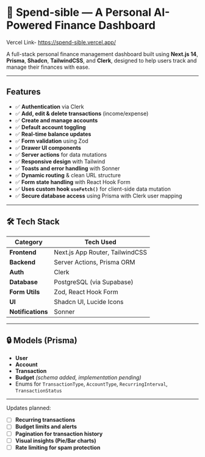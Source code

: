 # 💸 Spend-sible — A Personal AI-Powered Finance Dashboard 
Vercel Link- https://spend-sible.vercel.app/

A full-stack personal finance management dashboard built using **Next.js 14**, **Prisma**, **Shadcn**, **TailwindCSS**, and **Clerk**, designed to help users track and manage their finances with ease.

---

## Features

- ✅ **Authentication** via Clerk
- ✅ **Add, edit & delete transactions** (income/expense)
- ✅ **Create and manage accounts**
- ✅ **Default account toggling**
- ✅ **Real-time balance updates**
- ✅ **Form validation** using Zod
- ✅ **Drawer UI components**
- ✅ **Server actions** for data mutations
- ✅ **Responsive design** with Tailwind
- ✅ **Toasts and error handling** with Sonner
- ✅ **Dynamic routing** & clean URL structure
- ✅ **Form state handling** with React Hook Form
- ✅ **Uses custom hook `useFetch()`** for client-side data mutation
- ✅ **Secure database access** using Prisma with Clerk user mapping

---

## 🛠️ Tech Stack

| Category       | Tech Used                      |
|----------------|--------------------------------|
| **Frontend**   | Next.js App Router, TailwindCSS|
| **Backend**    | Server Actions, Prisma ORM     |
| **Auth**       | Clerk                          |
| **Database**   | PostgreSQL (via Supabase)      |
| **Form Utils** | Zod, React Hook Form           |
| **UI**         | Shadcn UI, Lucide Icons        |
| **Notifications** | Sonner                    |

---

## 🔒 Models (Prisma)

- **User**
- **Account**
- **Transaction**
- **Budget** *(schema added, implementation pending)*
- Enums for `TransactionType`, `AccountType`, `RecurringInterval`, `TransactionStatus`

---

Updates planned:
- [ ] **Recurring transactions**
- [ ] **Budget limits and alerts**
- [ ] **Pagination for transaction history**
- [ ] **Visual insights (Pie/Bar charts)**
- [ ] **Rate limiting for spam protection**

